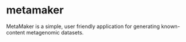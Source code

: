 metamaker
=========

MetaMaker is a simple, user friendly application for generating known-content metagenomic datasets.
